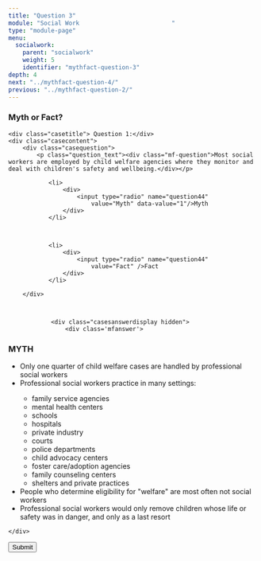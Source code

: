 ```yaml
---
title: "Question 3"
module: "Social Work                          "
type: "module-page"
menu:
  socialwork:
    parent: "socialwork"
    weight: 5
    identifier: "mythfact-question-3"
depth: 4
next: "../mythfact-question-4/"
previous: "../mythfact-question-2/"
---
```

<form method="post" action="."><div class="pageblock gameshow"><h3>Myth or Fact?</h3>










  




<div class="cases">
    
    <div class="casetitle"> Question 1:</div>
    <div class="casecontent">
        <div class="casequestion">
            <p class="question_text"><div class="mf-question">Most social workers are employed by child welfare agencies where they monitor and deal with children's safety and wellbeing.</div></p>
            
                
                    

<ol type="A">
    
        
            <li>
                <div>
                    <input type="radio" name="question44"
                        value="Myth" data-value="1"/>Myth
                </div>
            </li>
        
    
        
            <li>
                <div>
                    <input type="radio" name="question44"
                        value="Fact" />Fact
                </div>
            </li>
        
    
</ol>

                

                

                
            
        </div>

        
            
                <div class="casesanswerdisplay hidden">
                    <div class='mfanswer'>
<h3>MYTH</h3>
<ul>
<li>Only one quarter of child welfare cases are handled by professional social workers</li>
<li>Professional social workers practice in many settings:
<div class='mfanswersubbullets'>
<ul>
<li>family service agencies</li>
<li>mental health centers</li>
<li>schools</li>
<li>hospitals</li>
<li>private industry</li>
<li>courts</li>
<li>police departments</li>
<li>child advocacy centers</li>
<li>foster care/adoption agencies</li>
<li>family counseling centers</li>
<li>shelters and private practices</li>
</ul></div></li>
<li>People who determine eligibility for "welfare" are most often not social workers</li>
<li>Professional social workers would only remove children whose life or safety was in danger, and only as a last resort</li>
</ul>
</div>
                </div>
            
        
    </div>
</div>




</div><div class="submit-container"><input class="btn btn-info btn-submit-section" type="submit" value="Submit" /></div></form>